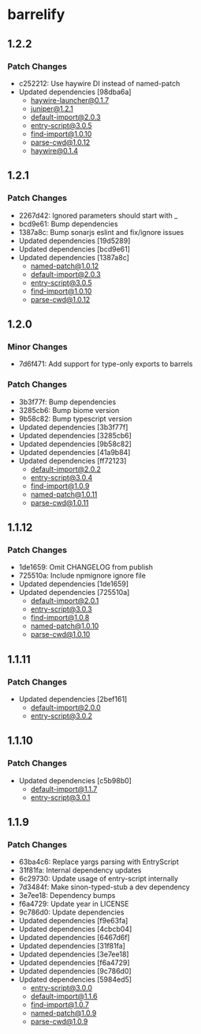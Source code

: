 # barrelify

## 1.2.2

### Patch Changes

- c252212: Use haywire DI instead of named-patch
- Updated dependencies [98dba6a]
  - haywire-launcher@0.1.7
  - juniper@1.2.1
  - default-import@2.0.3
  - entry-script@3.0.5
  - find-import@1.0.10
  - parse-cwd@1.0.12
  - haywire@0.1.4

## 1.2.1

### Patch Changes

- 2267d42: Ignored parameters should start with \_
- bcd9e61: Bump dependencies
- 1387a8c: Bump sonarjs eslint and fix/ignore issues
- Updated dependencies [19d5289]
- Updated dependencies [bcd9e61]
- Updated dependencies [1387a8c]
  - named-patch@1.0.12
  - default-import@2.0.3
  - entry-script@3.0.5
  - find-import@1.0.10
  - parse-cwd@1.0.12

## 1.2.0

### Minor Changes

- 7d6f471: Add support for type-only exports to barrels

### Patch Changes

- 3b3f77f: Bump dependencies
- 3285cb6: Bump biome version
- 9b58c82: Bump typescript version
- Updated dependencies [3b3f77f]
- Updated dependencies [3285cb6]
- Updated dependencies [9b58c82]
- Updated dependencies [41a9b84]
- Updated dependencies [ff72123]
  - default-import@2.0.2
  - entry-script@3.0.4
  - find-import@1.0.9
  - named-patch@1.0.11
  - parse-cwd@1.0.11

## 1.1.12

### Patch Changes

- 1de1659: Omit CHANGELOG from publish
- 725510a: Include npmignore ignore file
- Updated dependencies [1de1659]
- Updated dependencies [725510a]
  - default-import@2.0.1
  - entry-script@3.0.3
  - find-import@1.0.8
  - named-patch@1.0.10
  - parse-cwd@1.0.10

## 1.1.11

### Patch Changes

- Updated dependencies [2bef161]
  - default-import@2.0.0
  - entry-script@3.0.2

## 1.1.10

### Patch Changes

- Updated dependencies [c5b98b0]
  - default-import@1.1.7
  - entry-script@3.0.1

## 1.1.9

### Patch Changes

- 63ba4c6: Replace yargs parsing with EntryScript
- 31f81fa: Internal dependency updates
- 6c29730: Update usage of entry-script internally
- 7d3484f: Make sinon-typed-stub a dev dependency
- 3e7ee18: Dependency bumps
- f6a4729: Update year in LICENSE
- 9c786d0: Update dependencies
- Updated dependencies [f9e63fa]
- Updated dependencies [4cbcb04]
- Updated dependencies [6467d6f]
- Updated dependencies [31f81fa]
- Updated dependencies [3e7ee18]
- Updated dependencies [f6a4729]
- Updated dependencies [9c786d0]
- Updated dependencies [5984ed5]
  - entry-script@3.0.0
  - default-import@1.1.6
  - find-import@1.0.7
  - named-patch@1.0.9
  - parse-cwd@1.0.9
